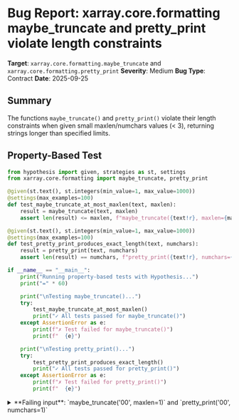 # Bug Report: xarray.core.formatting maybe_truncate and pretty_print violate length constraints

**Target**: `xarray.core.formatting.maybe_truncate` and `xarray.core.formatting.pretty_print`
**Severity**: Medium
**Bug Type**: Contract
**Date**: 2025-09-25

## Summary

The functions `maybe_truncate()` and `pretty_print()` violate their length constraints when given small maxlen/numchars values (< 3), returning strings longer than specified limits.

## Property-Based Test

```python
from hypothesis import given, strategies as st, settings
from xarray.core.formatting import maybe_truncate, pretty_print

@given(st.text(), st.integers(min_value=1, max_value=1000))
@settings(max_examples=100)
def test_maybe_truncate_at_most_maxlen(text, maxlen):
    result = maybe_truncate(text, maxlen)
    assert len(result) <= maxlen, f"maybe_truncate({text!r}, maxlen={maxlen}) returned {result!r} with length {len(result)}, expected <= {maxlen}"

@given(st.text(), st.integers(min_value=1, max_value=1000))
@settings(max_examples=100)
def test_pretty_print_produces_exact_length(text, numchars):
    result = pretty_print(text, numchars)
    assert len(result) == numchars, f"pretty_print({text!r}, numchars={numchars}) returned {result!r} with length {len(result)}, expected exactly {numchars}"

if __name__ == "__main__":
    print("Running property-based tests with Hypothesis...")
    print("=" * 60)

    print("\nTesting maybe_truncate()...")
    try:
        test_maybe_truncate_at_most_maxlen()
        print("✓ All tests passed for maybe_truncate()")
    except AssertionError as e:
        print(f"✗ Test failed for maybe_truncate()")
        print(f"  {e}")

    print("\nTesting pretty_print()...")
    try:
        test_pretty_print_produces_exact_length()
        print("✓ All tests passed for pretty_print()")
    except AssertionError as e:
        print(f"✗ Test failed for pretty_print()")
        print(f"  {e}")
```

<details>

<summary>
**Failing input**: `maybe_truncate('00', maxlen=1)` and `pretty_print('00', numchars=1)`
</summary>
```
Running property-based tests with Hypothesis...
============================================================

Testing maybe_truncate()...
✗ Test failed for maybe_truncate()
  maybe_truncate('00', maxlen=1) returned '...' with length 3, expected <= 1

Testing pretty_print()...
✗ Test failed for pretty_print()
  pretty_print('00', numchars=1) returned '...' with length 3, expected exactly 1
```
</details>

## Reproducing the Bug

```python
from xarray.core.formatting import maybe_truncate, pretty_print

# Test maybe_truncate with small maxlen values
print("Testing maybe_truncate():")
print("-" * 40)

# Test case 1: maxlen=1 with string length > 1
result = maybe_truncate('00', maxlen=1)
print(f"maybe_truncate('00', maxlen=1)")
print(f"  Result: {result!r}")
print(f"  Length: {len(result)}, expected <= 1")
print()

# Test case 2: maxlen=2 with longer string
result = maybe_truncate('hello world', maxlen=2)
print(f"maybe_truncate('hello world', maxlen=2)")
print(f"  Result: {result!r}")
print(f"  Length: {len(result)}, expected <= 2")
print()

# Test case 3: maxlen=1 with single character (should work)
result = maybe_truncate('a', maxlen=1)
print(f"maybe_truncate('a', maxlen=1)")
print(f"  Result: {result!r}")
print(f"  Length: {len(result)}, expected <= 1")
print()

# Test case 4: maxlen=3 with longer string (should work correctly)
result = maybe_truncate('hello world', maxlen=3)
print(f"maybe_truncate('hello world', maxlen=3)")
print(f"  Result: {result!r}")
print(f"  Length: {len(result)}, expected <= 3")
print()

# Test pretty_print with small numchars values
print("\nTesting pretty_print():")
print("-" * 40)

# Test case 1: numchars=1 with string length > 1
result = pretty_print('00', numchars=1)
print(f"pretty_print('00', numchars=1)")
print(f"  Result: {result!r}")
print(f"  Length: {len(result)}, expected exactly 1")
print()

# Test case 2: numchars=2 with longer string
result = pretty_print('hello', numchars=2)
print(f"pretty_print('hello', numchars=2)")
print(f"  Result: {result!r}")
print(f"  Length: {len(result)}, expected exactly 2")
print()

# Test case 3: numchars=1 with single character (should work)
result = pretty_print('a', numchars=1)
print(f"pretty_print('a', numchars=1)")
print(f"  Result: {result!r}")
print(f"  Length: {len(result)}, expected exactly 1")
print()

# Test case 4: numchars=10 with shorter string (should pad)
result = pretty_print('hi', numchars=10)
print(f"pretty_print('hi', numchars=10)")
print(f"  Result: {result!r}")
print(f"  Length: {len(result)}, expected exactly 10")
```

<details>

<summary>
Contract violations for multiple test cases
</summary>
```
Testing maybe_truncate():
----------------------------------------
maybe_truncate('00', maxlen=1)
  Result: '...'
  Length: 3, expected <= 1

maybe_truncate('hello world', maxlen=2)
  Result: 'hello worl...'
  Length: 13, expected <= 2

maybe_truncate('a', maxlen=1)
  Result: 'a'
  Length: 1, expected <= 1

maybe_truncate('hello world', maxlen=3)
  Result: '...'
  Length: 3, expected <= 3


Testing pretty_print():
----------------------------------------
pretty_print('00', numchars=1)
  Result: '...'
  Length: 3, expected exactly 1

pretty_print('hello', numchars=2)
  Result: 'hell...'
  Length: 7, expected exactly 2

pretty_print('a', numchars=1)
  Result: 'a'
  Length: 1, expected exactly 1

pretty_print('hi', numchars=10)
  Result: 'hi        '
  Length: 10, expected exactly 10
```
</details>

## Why This Is A Bug

This bug violates the documented and expected behavior of these formatting functions:

1. **`pretty_print()` violates its explicit documentation**: The docstring at line 42-44 states: "Given an object `x`, call `str(x)` and format the returned string so that it is numchars long". The function promises to return a string that "is numchars long" - an exact length guarantee. When `numchars < 3` and the input string is longer than `numchars`, the function returns strings with incorrect length.

2. **`maybe_truncate()` violates reasonable expectations**: While this function lacks documentation, its name and `maxlen` parameter create a clear expectation that the output will never exceed `maxlen` characters. The implementation fails this expectation when `maxlen < 3`.

3. **Root cause analysis**: The bug occurs because when truncating, `maybe_truncate()` uses `s[:(maxlen - 3)] + "..."`. For small `maxlen` values:
   - If `maxlen=1`: `s[:(1-3)]` becomes `s[:-2]`, which when combined with `"..."` produces at least 3 characters
   - If `maxlen=2`: `s[:(2-3)]` becomes `s[:-1]`, which when combined with `"..."` produces at least 3 characters
   - The ellipsis ("...") is always 3 characters long, but the code doesn't handle cases where `maxlen < 3`

4. **Cascading failure**: Since `pretty_print()` relies on `maybe_truncate()` for truncation, it inherits the bug and fails to meet its documented exact-length guarantee.

## Relevant Context

These functions are located in `/home/npc/miniconda/lib/python3.13/site-packages/xarray/core/formatting.py` and appear to be internal utility functions used throughout xarray for formatting display output. While they're in the `core` subpackage (suggesting internal use), they are still accessible and have clear contracts that should be upheld.

The functions are used in various places throughout xarray for formatting array representations, variable summaries, and other display purposes. The bug is unlikely to affect normal usage since truncating to 1-2 characters is rare in practice, but it still represents a contract violation that should be fixed for correctness.

Source code location:
- `maybe_truncate`: lines 50-54 of `xarray/core/formatting.py`
- `pretty_print`: lines 41-47 of `xarray/core/formatting.py`

## Proposed Fix

```diff
--- a/xarray/core/formatting.py
+++ b/xarray/core/formatting.py
@@ -49,7 +49,11 @@ def pretty_print(x, numchars: int):

 def maybe_truncate(obj, maxlen=500):
     s = str(obj)
     if len(s) > maxlen:
-        s = s[: (maxlen - 3)] + "..."
+        if maxlen < 3:
+            # For very small maxlen, just truncate without ellipsis
+            s = s[:maxlen]
+        else:
+            s = s[: (maxlen - 3)] + "..."
     return s
```